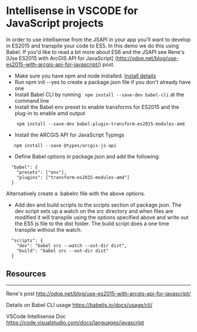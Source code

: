 # Intellisense in VSCODE for JavaScript projects 

In order to use intellisense from the JSAPI in your app you'll want to develop in ES2015 and transpile your code to ES5. In this demo we do this using Babel.  If you'd like to read a bit more about ES6 and the JSAPI see Rene's [Use ES2015 with ArcGIS API for JavaScript] (http://odoe.net/blog/use-es2015-with-arcgis-api-for-javascript/) post. 



* Make sure you have npm and node installed.  [Install details](https://www.npmjs.com/get-npm)
* Run npm init --yes to create a package.json file if you don't already have one
* Install Babel CLI by running  ``` npm install --save-dev babel-cli``` at the command line 
* Install the Babel env preset to enable transforms for ES2015  and the plug-in to enable amd output
``` npm install babel-preset-env --save-dev
    npm install --save-dev babel-plugin-transform-es2015-modules-amd
```
* Install the ARCGIS API for JavaScript Typings 
```
   npm install --save @types/arcgis-js-api
```
* Define Babel options in package.json and add the following: 

```
  "babel": {
    "presets": ["env"],
    "plugins": ["transform-es2015-modules-amd"]
  }
```

Alternatively create a .babelrc file with the above options. 

* Add dev and build scripts to the scripts section of package.json.  The dev script sets up a watch on the src directory and when files are modified it will transpile using the options specified above and write out the ES5 js file to the dist folder.  The build script does a one time transpile without the watch. 
```
  "scripts": {
    "dev": "babel src --watch --out-dir dist",
    "build": "babel src --out-dir dist"
  }
```

## Resources 
---
Rene's post
http://odoe.net/blog/use-es2015-with-arcgis-api-for-javascript/

Details on Babel CLI usage 
https://babeljs.io/docs/usage/cli/

VSCode Intellisense Doc
https://code.visualstudio.com/docs/languages/javascript

